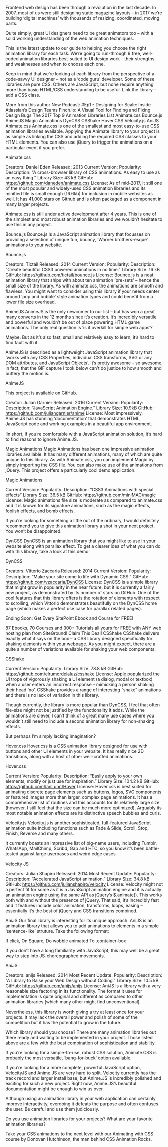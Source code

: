 Frontend web design has been through a revolution in the last decade. In 2007, most of us were still designing static magazine layouts – in 2017 we’re building ‘digital machines’ with thousands of resizing, coordinated, moving parts.

Quite simply, great UI designers need to be great animators too – with a solid working understanding of the web animation techniques.

This is the latest update to our guide to helping you choose the right animation library for each task. We’re going to run-through 9 free, well-coded animation libraries best-suited to UI design work – their strengths and weaknesses and when to choose each one.

Keep in mind that we’re looking at each library from the perspective of a code-savvy UI designer – not as a ‘code guru’ developer. Some of these libraries are pure CSS. Others are JavaScript, but none require anything more than basic HTML/CSS understanding to be useful. Link the library – add a CSS class.

 More from this author
New Podcast: #Ep1 - Designing for Scale: Inside Atlassian’s Design Teams
Finch.io: A Visual Tool for Finding and Fixing Design Bugs
The 2017 Top 9 Animation Libraries List
Animate.css
Bounce.js
AnimeJS
Magic Animations
DynCSS
CSShake
Hover.CSS
Velocity.js
AniJS
Animate.css
Animate.css is one of the smallest and most easy-to-use CSS animation libraries available. Applying the Animate library to your project is as simple as linking the CSS and adding the required CSS classes to your HTML elements. You can also use jQuery to trigger the animations on a particular event if you prefer.

Animate.css

Creators: Daniel Eden
Released: 2013
Current Version: 
Popularity: 
Description: “A cross-browser library of CSS animations. As easy to use as an easy thing.”
Library Size: 43 kB
GitHub: https://github.com/daneden/animate.css
License: 
As of mid-2017, it still one of the most popular and widely-used CSS animation libraries and its minified file is small enough (16.6kb) for inclusion in mobile websites as well. It has 41,000 stars on Github and is often packaged as a component in many larger projects.

Animate.css is still under active development after 4 years. This is one of the simplest and most robust animation libraries and we wouldn’t hesitate to use this in any project.

Bounce.js
Bounce.js is a JavaScript animation library that focusses on providing a selection of unique fun, bouncy, ‘Warner brothers-esque’ animations to your website.

Bounce.js

Creators: Tictail
Released: 2014
Current Version: 
Popularity: 
Description: “Create beautiful CSS3 powered animations in no time.”
Library Size: 16 kB
GitHub: https://github.com/tictail/bounce.js
License:
Bounce.js is a neat animation library that ships with about ten animation ‘pre-sets’ – hence the small size of the library. As with animate.css, the animations are smooth and flawless. You might want to consider using this library if your needs center around ‘pop and bubble’ style animation types and could benefit from a lower file size overhead.

AnimeJS
AnimeJS is the only newcomer to our list – but has won a great many converts in the 12 months since it’s creation. It’s incredibly versatile and powerful and wouldn’t be out of place powering HTML game animations. The only real question is ‘is it overkill for simple web apps‘?

Maybe. But as it’s also fast, small and relatively easy to learn, it’s hard to find fault with it.

AnimeJS is described as a lightweight JavaScript animation library that ‘works with any CSS Properties, individual CSS transforms, SVG or any DOM attributes, and JavaScript Objects’. It’s pretty awesome – so awesome, in fact, that the GIF capture I took below can’t do justice to how smooth and buttery the motion is.

AnimeJS

This project is available on GitHub.

Creator: Julian Garnier
Released: 2016
Current Version: 
Popularity: 
Description: “JavaScript Animation Engine.”
Library Size: 10.9kB
GitHub: https://github.com/juliangarnier/anime
License:
Most impressively, Anime.JS has stunning ‘documentation’ that demonstrates HTML, JavaScript code and working examples in a beautiful app environment.

Iin short, if you’re comfortable with a JavaScript animation solution, it’s hard to find reasons to ignore Anime.JS.

Magic Animations
Magic Animations has been one impressive animation libraries available. It has many different animations, many of which are quite unique to this library. As with Animate.css, you can implement Magic by simply importing the CSS file. You can also make use of the animations from jQuery. This project offers a particularly cool demo application.

Magic Animations

Current Version: 
Popularity: 
Description: “CSS3 Animations with special effects”
Library Size: 36.5 kB
GitHub: https://github.com/miniMAC/magic
License:
Magic animations file size is moderate as compared to animate.css and it is known for its signature animations, such as the magic effects, foolish effects, and bomb effects.

If you’re looking for something a little out of the ordinary, I would definitely recommend you to give this animation library a shot in your next project. You won’t be disappointed.

DynCSS
DynCSS is an animation library that you might like to use in your website along with parallax effect. To get a clearer idea of what you can do with this library, take a look at this demo.

DynCSS

Creators: Vittorio Zaccaria
Released: 2014
Current Version: 
Popularity: 
Description: “Make your site come to life with Dynamic CSS.”
GitHub: https://github.com/vzaccaria/DynCSS
License:
DynCSS is a simple library that might grow in popularity in the near future, but it is currently a fairly new project, as demonstrated by its number of stars on GitHub. One of the cool features that this library offers is the rotation of elements with respect to scrolling, which Vittorio demonstrates beautifully on the DynCSS home page (which makes a perfect use case for parallax related pages).


Ending Soon: Get Every SitePoint Ebook and Course for FREE!

87 Ebooks, 70 Courses and 300+ Tutorials all yours for FREE with ANY web hosting plan from SiteGround!
Claim This Deal!
CSShake
CSShake delivers exactly what it says on the box – a CSS library designed specifically for shaking elements within your webpage. As you might expect, there are a quite a number of variations available for shaking your web components.

CSShake

Current Version: 
Popularity: 
Library Size: 78.8 kB
GitHub: https://github.com/elrumordelaluz/csshake
License:
Apple popularized the UI trope of vigorously shaking a UI element (a dialog, modal or textbox) when a user enters an incorrect response – mimicking a person shaking their head ‘no’. CSShake provides a range of interesting “shake” animations and there is no lack of variation in this library.

Though currently, the library is more popular than DynCSS, I feel that often file-size might not be justified by the functionality it adds. While the animations are clever, I can’t think of a great many use cases where you wouldn’t still need to include a second animation library for non-shaking effects.

But perhaps I’m simply lacking imagination?

Hover.css
Hover.css is a CSS animation library designed for use with buttons and other UI elements in your website. It has really nice 2D transitions, along with a host of other well-crafted animations.

Hover.css

Current Version: 
Popularity: 
Description: “Easily apply to your own elements, modify or just use for inspiration.”
Library Size: 104.2 kB
GitHub: https://github.com/IanLunn/Hover
License:
Hover.css is best suited for animating discrete page elements such as buttons, logos, SVG components or featured images more than larger, complex page animations. It has a comprehensive list of routines and this accounts for its relatively large size (however, I still feel that the size can be much more optimized). Arguably its most notable animation effects are its distinctive speech bubbles and curls.

Velocity.js
Velocity.js is another sophisticated, full-featured JavaScript animation suite including functions such as Fade & Slide, Scroll, Stop, Finish, Reverse and many others.

It currently boasts an impressive list of big-name users, including Tumblr, WhatsApp, MailChimp, Scribd, Gap and HTC, so you know it’s been battle-tested against large userbases and weird edge cases.

Velocity JS

Creators: Julian Shapiro
Released: 2014
Most Recent Update: 
Popularity: 
Description: “Accelerated JavaScript animation.”
Library Size: 34.8 kB
GitHub: https://github.com/julianshapiro/velocity
License:
Velocity might not a perfect fit for some as it is a JavaScript animation engine and it is actually an animation engine using the same API as jQuery’s $.animate(). This works both with and without the presence of jQuery. That said, it’s incredibly fast and it features include color animation, transforms, loops, easing – essentially it’s the best of jQuery and CSS transitions combined.

AniJS
Our final library is interesting for its unique approach. AniJS is an animation library that allows you to add animations to elements in a simple ‘sentence-like’ struture. Take the following format:

If click, On Square, Do wobble animated To .container-box

<div data-anijs="if: click, do: flipInY, to: .container-box"></div>
If you don’t have a long familiarity with JavaScript, this may well be a great way to step into JS-choreographed movements.


AniJS

Creators: anijs
Released: 2014
Most Recent Update: 
Popularity: 
Description: “A Library to Raise your Web Design without Coding.”
Library Size: 10.5 kB
GitHub: https://github.com/anijs/anijs
License:
AniJS is a library with a very reasonable size factoring in its functionality. The format it uses for implementation is quite original and different as compared to other animation libraries (which many other might find unconventional).

Nevertheless, this library is worth giving a try at least once for your projects. It may lack the overall power and polish of some of the competition but it has the potential to grow in the future.

Which library should you choose?
There are many animation libraries out there ready and waiting to be implemented in your project. Those listed above are a few with the best combination of sophistication and stability.

If you’re looking for a simple-to-use, robust CSS solution, Animate.CSS is probably the most versatile, ‘bang-for-buck’ option available.

If you’re looking for a more complete, powerful JavaScript option, VelocityJS and Anime.JS are very hard to split. Velocity currently has the track record and larger install base, but Anime.JS is incredibly polished and exciting for such a new project. Right now, Anime.JS’s beautiful documentation might be enough to win us over.

Although using an animation library in your web application can certainly improve interactivity, overdoing it defeats the purpose and often confuses the user. Be careful and use them judiciously.

Do you use animation libraries for your projects? What are your favorite animation libraries?

Take your CSS animations to the next level with our Animating with CSS course by Donovan Hutchinson, the man behind CSS Animation Rocks.